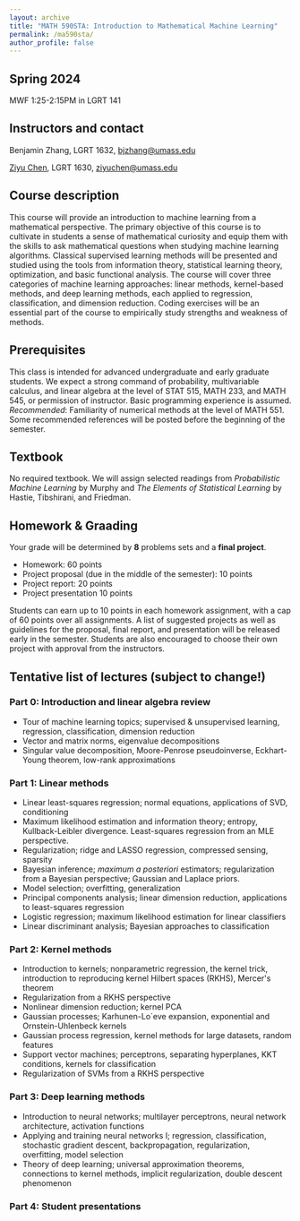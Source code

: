 ```yaml
---
layout: archive
title: "MATH 590STA: Introduction to Mathematical Machine Learning"
permalink: /ma590sta/
author_profile: false
---
```


<!-- {% include base_path %}
 -->
## Spring 2024
MWF 1:25-2:15PM in LGRT 141

## Instructors and contact
Benjamin Zhang, LGRT 1632, bjzhang@umass.edu

[Ziyu Chen](https://sites.google.com/view/ziyu-chen), LGRT 1630, ziyuchen@umass.edu


## Course description

This course will provide an introduction to machine learning from a mathematical perspective. The primary objective of this course is to cultivate in students a sense of mathematical curiosity and equip them with the skills to ask mathematical questions when studying machine learning algorithms. Classical supervised learning methods will be presented and studied using the tools from information theory, statistical learning theory, optimization, and basic functional analysis. The course will cover three categories of machine learning approaches: linear methods, kernel-based methods, and deep learning methods, each applied to regression, classification, and dimension reduction. Coding exercises will be an essential part of the course to empirically study  strengths and weakness of methods. 

## Prerequisites
This class is intended for advanced undergraduate and early graduate students. We expect a strong command of probability, multivariable calculus, and linear algebra at the level of STAT 515, MATH 233, and MATH 545, or permission of instructor. Basic programming experience is assumed. *Recommended*: Familiarity of numerical methods at the level of MATH 551. Some recommended references will be posted before the beginning of the semester. 

## Textbook 
No required textbook. We will assign selected readings from *Probabilistic Machine Learning* by Murphy and *The Elements of Statistical Learning* by Hastie, Tibshirani, and Friedman. 

## Homework & Graading
Your grade will be determined by **8** problems sets and a **final project**. 
- Homework: 60 points
- Project proposal (due in the middle of the semester): 10 points
- Project report: 20 points
- Project presentation 10 points

Students can earn up to 10 points in each homework assignment, with a cap of 60 points over all assignments. A list of suggested projects as well as guidelines for the proposal, final report, and presentation will be released early in the semester. Students are also encouraged to choose their own project with approval from the instructors.


## Tentative list of lectures (subject to change!)

### Part 0: Introduction and linear algebra review
- Tour of machine learning topics; supervised & unsupervised learning, regression, classification, dimension reduction
- Vector and matrix norms, eigenvalue decompositions
- Singular value decomposition, Moore-Penrose pseudoinverse, Eckhart-Young theorem, low-rank approximations

### Part 1: Linear methods

- Linear least-squares regression; normal equations, applications of SVD, conditioning
- Maximum likelihood estimation and information theory; entropy, Kullback-Leibler divergence. Least-squares regression from an MLE perspective. 
- Regularization; ridge and LASSO regression, compressed sensing, sparsity
- Bayesian inference; *maximum a posteriori* estimators; regularization from a Bayesian perspective; Gaussian and Laplace priors. 
- Model selection; overfitting, generalization
- Principal components analysis; linear dimension reduction, applications to least-squares regression
- Logistic regression; maximum likelihood estimation for linear classifiers
- Linear discriminant analysis; Bayesian approaches to classification
     



### Part 2: Kernel methods

- Introduction to kernels; nonparametric regression, the kernel trick, introduction to reproducing kernel Hilbert spaces (RKHS), Mercer's theorem
- Regularization from a RKHS perspective
- Nonlinear dimension reduction; kernel PCA
- Gaussian processes; Karhunen-Lo`eve expansion, exponential and Ornstein-Uhlenbeck kernels
- Gaussian process regression, kernel methods for large datasets, random features
- Support vector machines; perceptrons, separating hyperplanes, KKT conditions, kernels for classification
- Regularization of SVMs from a RKHS perspective

### Part 3: Deep learning methods

 - Introduction to neural networks; multilayer perceptrons, neural network architecture, activation functions
- Applying and training neural networks I; regression, classification, stochastic gradient descent, backpropagation, regularization, overfitting, model selection      
- Theory of deep learning; universal approximation theorems, connections to kernel methods, implicit regularization, double descent phenomenon

<!-- \item \textbf{Lecture 22:} Theory of deep learning II; connections to kernel methods, neural tangent kernel

\item \textbf{Lecture 23:} Theory of deep learning III; implicit regularization, double descent phenomenon -->

### Part 4: Student presentations









<!-- {% for post in site.teaching reversed %}
  {% include archive-single.html %} -->
<!-- {% endfor %}
 -->